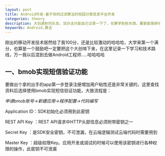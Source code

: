 ```yaml
---
layout: post
title: Android开发-基于协同过滤算法的校园分类信息平台开发
categories: theory
description: 大创遇到坑队友，没办法只能自己记录一下了，也算学到些东西，要是能保研也算是加个筹码吧。
keywords: Android,算法
---
```


刚出的移动开发技术居然给了我100分，还是比较激动的哈哈哈，大学来第一个满分，也算是一个鼓励吧一定要把这个大创啃下来，在这里记录一下学习和技术路线，万一我以后混到去做Android工程师.....哈哈哈哈

## 一、bmob实现短信验证功能   

要做出个拿的出手的app第一步登录注册增加用户粘性还是非常关键的，这里查找资料后选择使用bmob实现短信验证功能，大致流程是：  

*申请bmob账号→新建应用→程序配置→代码编写*  

Application ID：SDK初始化必须用到此密钥  

REST API Key  ：REST API请求中HTTP头部信息必须附带密钥之一  

Secret Key    ：是SDK安全密钥，不可泄漏，在云端逻辑测试云端代码时需要用到  

Master Key    ：超级权限Key。应用开发或调试的时候可以使用该密钥进行各种权限的操作，此密钥不可泄漏  


















